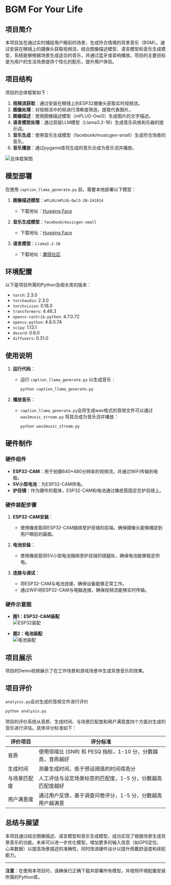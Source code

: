 # BGM For Your Life

## 项目简介

本项目旨在通过实时捕捉用户眼前的场景，生成符合情境的背景音乐（BGM）。通过安装在眼镜上的摄像头获取视频流，结合图像描述模型、语言模型和音乐生成模型，系统能够根据场景生成适合的音乐，并通过蓝牙或音响播放。项目的主要目标是为用户的生活场景提供个性化的配乐，提升用户体验。

## 项目结构

项目的总体框架如下：

1. **视频流获取**：通过安装在眼镜上的ESP32摄像头获取实时视频流。
2. **图像处理**：对视频流中的帧进行清晰度筛选，提取代表图片。
3. **图像描述**：使用图像描述模型（mPLUG-Owl3）生成图片的文字描述。
4. **语言模型处理**：通过双层LLM模型（Llama3.2-1B）生成音乐风格和乐器的提示词。
5. **音乐生成**：使用音乐生成模型（facebook/musicgen-small）生成符合场景的音乐。
6. **音乐播放**：通过pygame库将生成的音乐合成为音乐流并播放。

<img src="D:\OneDrive\图片\Typora\README\总体框架图.png" alt="总体框架图" style="zoom:100%;" />

## 模型部署

在使用 `caption_llama_generate.py` 前，需要本地部署以下模型：

1. **图像描述模型**：`mPLUG/mPLUG-Owl3-2B-241014`
   - 下载地址：[Hugging Face](https://huggingface.co/mPLUG/mPLUG-Owl3-2B-241014)

2. **音乐生成模型**：`facebook/musicgen-small`
   - 下载地址：[Hugging Face](https://huggingface.co/facebook/musicgen-small)

3. **语言模型**：`Llama3.2-1B`
   - 下载地址：[魔搭社区](https://www.modelscope.cn/models/LLM-Research/Llama-3.2-1B-Instruct)

## 环境配置

以下是项目所需的Python及相关库的版本：

- `torch`: 2.3.0
- `torchaudio`: 2.3.0
- `torchvision`: 0.18.0
- `transformers`: 4.46.3
- `opencv-contrib-python`: 4.7.0.72
- `opencv-python`: 4.8.0.74
- `scipy`: 1.13.1
- `decord`: 0.6.0
- `diffusers`: 0.31.0

## 使用说明

1. **运行代码**：
   - 运行 `caption_llama_generate.py` 以生成音乐：
     ```bash
     python caption_llama_generate.py
     ```

2. **播放音乐**：
   - `caption_llama_generate.py`会将生成wav格式的音频文件可以通过 `wav2music_stream.py` 将其合成为音乐流并播放：
     
     ```bash
     python wav2music_stream.py
     ```

## 硬件制作

### 硬件组件
- **ESP32-CAM**：用于拍摄640*480分辨率的视频流，并通过WiFi传输到电脑。
- **5V小型电池**：为ESP32-CAM供电。
- **护目镜**：作为硬件的载体，ESP32-CAM和电池通过橡皮筋固定在护目镜上。

### 硬件装配步骤
1. **ESP32-CAM安装**：
   - 使用橡皮筋将ESP32-CAM捆绑至护目镜的前端，确保摄像头能够捕捉到用户眼前的画面。
   
2. **电池安装**：
   - 使用橡皮筋将5V小型电池捆绑至护目镜的镜腿处，确保电池能够稳定供电。

3. **连接与调试**：
   - 将ESP32-CAM与电池连接，确保设备能够正常工作。
   - 通过WiFi将ESP32-CAM与电脑连接，确保视频流能够实时传输。

### 硬件示意图
- **图1：ESP32-CAM装配**  
  <img src="D:\OneDrive\图片\Typora\README\ESP32.jpg" alt="ESP32装配" style="zoom:100%;" />
  
- **图2：电池装配**  
  <img src="D:\OneDrive\图片\Typora\README\电池.jpg" alt="电池装配" style="zoom:100%;" />

## 项目展示

项目的Demo视频展示了在工作场景和游戏场景中生成背景音乐的效果。

## 项目评价

`analysis.py`会对生成的音频文件进行评价

```bash
python analysis.py
```

项目的评价系统从音质、生成时间、与场景匹配度和用户满意度四个方面对生成的音乐进行评估。具体评分标准如下：

| 评价项目     | 评分标准                                                   |
| ------------ | ---------------------------------------------------------- |
| 音质         | 使用信噪比 (SNR) 和 PESQ 指标，1-10 分，分数越高，音质越好 |
| 生成时间     | 测量生成时间，低于预设阈值的时间得高分                     |
| 与场景匹配度 | 人工评估与设定场景标签的匹配度，1-5 分，分数越高匹配度越好 |
| 用户满意度   | 通过用户反馈，基于调查问卷评分，1-5 分，分数越高用户越满意 |

## 总结与展望

本项目通过结合图像描述、语言模型和音乐生成模型，成功实现了根据场景生成背景音乐的功能。未来可以进一步优化模型，增加更多的输入信息（如GPS定位、心率数据）以提高场景描述的准确性，同时改进硬件设计以提升佩戴舒适度和续航能力。

---

**注意**：在使用本项目时，请确保已正确下载并部署所有模型，并按照环境配置安装所需的Python库。